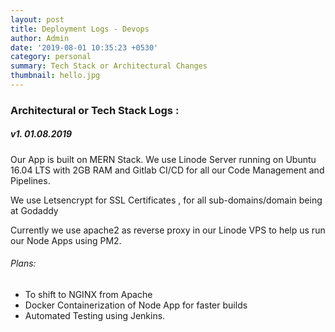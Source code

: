 ```yaml
---
layout: post
title: Deployment Logs - Devops
author: Admin
date: '2019-08-01 10:35:23 +0530'
category: personal
summary: Tech Stack or Architectural Changes 
thumbnail: hello.jpg
---
```


### Architectural or Tech Stack Logs :

##### v1. 01.08.2019

Our App is built on MERN Stack. We use Linode Server running on Ubuntu 16.04 LTS with 2GB RAM and Gitlab CI/CD for all our Code Management and Pipelines.

We use Letsencrypt for SSL Certificates , for all sub-domains/domain being at Godaddy

Currently we use apache2 as reverse proxy in our Linode VPS to help us run our Node Apps using PM2.

###### Plans:

- To shift to NGINX from Apache 
- Docker Containerization of Node App for faster builds
- Automated Testing using Jenkins.


